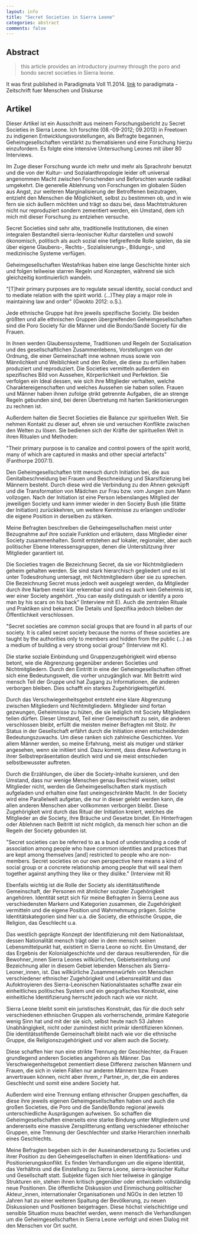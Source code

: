```yaml
---
layout: info
title: "Secret Societies in Sierra Leone"
categories: abstract
comments: false
---
```

## Abstract
> this article provides an introductory journey through the poro and bondo secret societies in Sierra leone. 

It was first published in Paradigmata Voll 11.2014. [link](http://www.paradigmata.at/paradigmata/index.php) to paradigmata - Zeitschrift fuer Menschen und Diskurse

## Artikel

Dieser Artikel ist ein Ausschnitt aus meinem Forschungsbericht zu Secret Societies in Sierra Leone. Ich forschte (08.-09-2012; 09.2013) in Freetown zu indigenen Entwicklungsvorstellungen, als Befragte begannen, Geheimgesellschaften verstärkt zu thematisieren und eine Forschung hierzu einzufordern. Es folgte eine intensive Untersuchung Leones mit über 80 Interviews. 

Im Zuge dieser Forschung wurde ich mehr und mehr als Sprachrohr benutzt und die von der Kultur- und Sozialanthropologie leider oft universal angenommen Macht zwischen Forschenden und Beforschten wurde radikal umgekehrt. Die generelle Ablehnung von Forschungen im globalen Süden aus Angst, zur weiteren Marginalisierung der Betroffenen beizutragen, entzieht den Menschen die Möglichkeit, selbst zu bestimmen ob, und in wie fern sie sich äußern möchten und trägt so dazu bei, dass Machtstrukturen nicht nur reproduziert sondern zementiert werden, ein Umstand, dem ich mich mit dieser Forschung zu entziehen versuche.


Secret Societies sind sehr alte, traditionelle Institutionen, die einen integralen Bestandteil sierra-leonischer Kultur darstellen und sowohl ökonomisch, politisch als auch sozial eine tiefgreifende Rolle spielen, da sie über  eigene Glaubens-, Rechts-, Sozialisierungs-, Bildungs-, und medizinische Systeme verfügen. 

Geheimgesellschaften Westafrikas haben eine lange Geschichte hinter sich und folgen teilweise starren Regeln und Konzepten, während sie sich gleichzeitig kontinuierlich wandeln.

\"[T]heir primary purposes are to regulate sexual identity, social conduct and to mediate relation with the spirit world. (…)They play a major role in maintaining law and order\" (Gwokto 2012: o.S.). 

Jede ethnische Gruppe hat ihre jeweils spezifische Society. Die beiden größten und alle ethnischen Gruppen übergreifenden Geheimgesellschaften sind die Poro Society für die Männer und die Bondo/Sandé Society für die Frauen.

In ihnen werden Glaubenssysteme, Traditionen und Regeln der Sozialisation und des gesellschaftlichen Zusammenlebens, Vorstellungen von der Ordnung, die einer Gemeinschaft inne wohnen muss sowie von Männlichkeit und Weiblichkeit und den Rollen, die diese zu erfüllen haben produziert und reproduziert. Die Societies vermitteln außerdem ein spezifisches Bild von Aussehen, Körperlichkeit und Perfektion. 
Sie verfolgen ein Ideal dessen, wie sich ihre Mitglieder  verhalten, welche Charaktereigenschaften und welches Aussehen sie haben sollen. Frauen und Männer haben ihnen zufolge strikt getrennte Aufgaben, die an strenge Regeln gebunden sind, bei deren Übertretung mit harten Sanktionierungen zu rechnen ist.


Außerdem halten die Secret Societies die Balance zur spirituellen Welt. Sie nehmen Kontakt zu dieser auf, ehren sie und versuchen Konflikte zwischen den Welten zu lösen. Sie bedienen sich der Kräfte der spirituellen Welt in ihren Ritualen und Methoden: 

\"Their primary purpose is to canalize and control powers of the spirit world, many of which are captured in masks and other special artefacts\" (Fanthorpe 2007:1).


Den Geheimgesellschaften tritt mensch durch Initiation bei, die aus Genitalbeschneidung bei Frauen und Beschneidung und Skarsifizierung bei Männern besteht. Durch diese wird die Verbindung zu den Ahnen geknüpft und die Transformation von Mädchen zur Frau  bzw. vom Jungen zum Mann vollzogen. Nach der Initiation ist eine Person lebenslanges Mitglied der jeweiligen Society und kann immer wieder in den Society Bush (die Stätte der Initiation) zurückkehren, um weitere Kenntnisse zu erlangen und/oder die eigene Position in derselben zu stärken.


Meine Befragten beschreiben die Geheimgesellschaften meist unter Bezugnahme auf ihre soziale Funktion und erläutern, dass Mitglieder einer Society zusammenhalten. Somit entstehen auf lokaler, regionaler, aber auch politischer Ebene Interessensgruppen, denen die Unterstützung ihrer Mitglieder garantiert ist.

Die Societies tragen die Bezeichnung Secret, da sie vor Nichtmitgliedern geheim gehalten werden. Sie sind stark hierarchisch gegliedert und es ist unter Todesdrohung untersagt, mit Nichtmitgliedern über sie zu sprechen. Die Bezeichnung Secret muss jedoch weit ausgelegt werden, da Mitglieder durch ihre Narben meist klar erkennbar sind und es auch kein Geheimnis ist, wer einer Society angehört. „You can easily distinguish or identify a poro man by his scars on his back“ (Interview mit E). Auch die zentralen Rituale und Praktiken sind bekannt. Die Details und Spezifika jedoch bleiben der Öffentlichkeit verschlossen.

\"Secret societies are common social groups that are found in all parts of our society. It is called secret society because the norms of these societies are taught by the authorities only to members and hidden from the public (…) as a medium of building a very strong social group\" (Interview mit K).


Die starke soziale Einbindung und Gruppenzugehörigkeit wird ebenso betont, wie die Abgrenzung gegenüber anderen Societies und Nichtmitgliedern. 
Durch den Eintritt in eine der Geheimgesellschaften öffnet sich eine Bedeutungswelt, die vorher unzugänglich war. Mit Beitritt wird mensch Teil der Gruppe und hat Zugang zu Informationen, die anderen verborgen bleiben. Dies schafft ein starkes Zugehörigkeitsgefühl. 

Durch das Verschwiegenheitsgebot entsteht eine klare Abgrenzung zwischen Mitgliedern und Nichtmitgliedern. Mitglieder sind fortan gezwungen, Geheimnisse zu hüten, die sie lediglich mit Society Mitgliedern teilen dürfen. Dieser Umstand, Teil einer Gemeinschaft zu sein, die anderen verschlossen bleibt, erfüllt die meisten meiner Befragten mit Stolz. 
Ihr Status in der Gesellschaft erfährt durch die Initiation einen entscheidenden Bedeutungszuwachs. Um diese ranken sich zahlreiche Geschichten. 
Vor allem Männer werden, so meine Erfahrung, meist als mutiger und stärker angesehen, wenn sie initiiert sind. Dazu kommt, dass diese Aufwertung in ihrer Selbstrepräsentation deutlich wird und sie meist entschieden selbstbewusster auftreten.


Durch die Erzählungen, die über die Society-Inhalte kursieren, und den Umstand, dass nur wenige Menschen genau Bescheid wissen, selbst Mitglieder nicht, werden die Geheimgesellschaften stark mystisch aufgeladen und erhalten eine fast uneingeschränkte Macht. 
In der Society wird eine Parallelwelt aufgetan, die nur in dieser gelebt werden kann, die allen anderen Menschen aber vollkommen verborgen bleibt. Diese Zugehörigkeit wird durch das Ritual der Initiation kreiert, welches die Mitglieder an die Society, ihre Bräuche und Gesetze bindet. 
Ein Hinterfragen oder Ablehnen nach Beitritt ist nicht möglich, da mensch hier schon an die Regeln der Society gebunden ist.

\"Secret societies can be referred to as a bund of understanding a code of association among people who have common identities and practices that are kept among themselves [and] restricted to people who are non-members. Secret societies on our own perspective here means a kind of social group or a concrete relationship among people that will seal them together against anything they like or they dislike.\" (Interview mit R)


Ebenfalls wichtig ist die Rolle der Society als identitätsstiftende Gemeinschaft, der Personen mit ähnlicher sozialer Zugehörigkeit angehören. Identität setzt sich für meine Befragten in Sierra Leone aus verschiedensten Markern und Kategorien zusammen, die Zugehörigkeit vermitteln und die eigene Position und Wahrnehmung prägen. Solche Identitätskategorien sind hier u.a. die  Society, die ethnische Gruppe, die Religion, das Geschlecht u.a. 

Das westlich geprägte Konzept der Identifizierung mit dem Nationalstaat, dessen Nationalität mensch trägt oder in dem mensch seinen Lebensmittelpunkt hat, existiert in Sierra Leone so nicht. Ein Umstand, der das Ergebnis der Kolonialgeschichte und der daraus resultierenden, für die Bewohner_innen Sierra Leones willkürlichen, Gebietseinteilung und Bezeichnung aller in diesem Gebiet lebenden Menschen als Sierra-Leoner_innen, ist. 
Das willkürliche Zusammenwürfeln von Menschen verschiedener ethnischer Zugehörigkeit und Lebensrealität und das Aufoktroyieren des Sierra-Leonischen Nationalstaates schaffte zwar ein einheitliches politisches System und ein geografisches Konstrukt, eine einheitliche Identifizierung herrscht jedoch nach wie vor nicht. 

Sierra Leone bleibt somit ein juristisches Konstrukt, das für die doch sehr verschiedenen ethnischen Gruppen als vorherrschende, primäre Kategorie wenig Sinn hat und mit der sie sich, selbst heute nach 53 Jahren Unabhängigkeit, nicht oder zumindest nicht primär identifizieren können. 
Die identitätsstiftende Gemeinschaft bleibt nach wie vor die ethnische Gruppe, die Religionszugehörigkeit und vor allem auch die Society.

Diese schaffen hier nun eine strikte Trennung der Geschlechter, da Frauen grundlegend anderen Societies angehören als Männer. 
Das Verschwiegenheitsgebot zementiert diese Differenz zwischen Männern und Frauen, die sich in vielen Fällen nur anderen Männern bzw. Frauen anvertrauen können, nicht aber ihrem_r Partner_in, der_die ein anderes Geschlecht und somit eine andere Society hat. 

Außerdem wird eine Trennung entlang ethnischer Gruppen geschaffen, da diese ihre jeweils eigenen Geheimgesellschaften haben und auch die großen Societies, die Poro und die Sandé/Bondo regional jeweils unterschiedliche Ausprägungen aufweisen. 
So schaffen die Geheimgesellschaften einerseits eine starke Bindung unter Mitgliedern und andererseits eine massive Zersplitterung entlang verschiedener ethnischer Gruppen, eine Trennung der Geschlechter und starke Hierarchien innerhalb eines Geschlechts.

Meine Befragten begeben sich in der Auseinandersetzung zu Societies und ihrer Position zu den Geheimgesellschaften in einen Identifikations- und Positionierungskonflikt. Es finden Verhandlungen um die eigene Identität, das Verhältnis und die Einstellung zu Sierra Leone, sierra-leonischer Kultur und Gesellschaft statt. 
Subjekte fügen sich hier teilweise in gängige Strukturen ein, stehen ihnen kritisch gegenüber oder entwickeln vollständig neue Positionen. 
Die öffentliche Diskussion und Einmischung politischer Akteur_innen, internationaler Organisationen und NGOs in den letzten 10 Jahren hat zu einer weiteren Spaltung der Bevölkerung, zu neuen Diskussionen und Positionen beigetragen. 
Diese höchst vielschichtige und sensible Situation muss beachtet werden, wenn mensch die Verhandlungen um die Geheimgesellschaften in Sierra Leone verfolgt und einen Dialog mit den Menschen vor Ort sucht.
